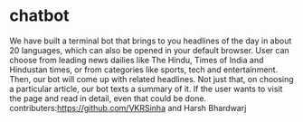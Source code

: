 # chatbot
We have built a terminal bot that brings to you headlines of the day in about 20 languages, which can also be opened in your default browser.
User can choose from leading news dailies like The Hindu, Times of India and Hindustan times, or from categories like sports, tech and entertainment.
Then, our bot will come up with related headlines. Not just that, on choosing a particular article, our bot texts a summary of it. If the 
user wants to visit the page and read in detail, even that could be done.
contributers:https://github.com/VKRSinha and Harsh Bhardwarj
